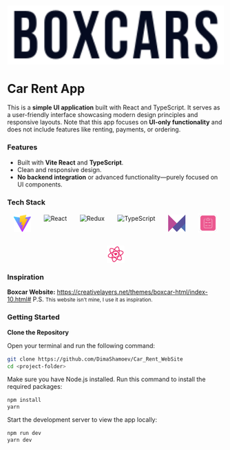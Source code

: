 <div style='display: flex; justify-content: center;'>
    <img src='public/img/header-logo.svg' style='background-color: white; padding: 10px; width: 100%'>
</div>

# Car Rent App
This is a **simple UI application** built with React and TypeScript. It serves as a user-friendly interface showcasing modern design principles and responsive layouts. Note that this app focuses on **UI-only functionality** and does not include features like renting, payments, or ordering.

### Features
- Built with **Vite React** and **TypeScript**.
- Clean and responsive design.
- **No backend integration** or advanced functionality—purely focused on UI components.

### Tech Stack
<div style='display: flex; align-items: center; justify-content: center; flex-wrap: wrap; gap: 30px'>
    <img src='public/img/vite.svg' alt='Vite' height="40" width='40'>
    <img src="https://cdn.jsdelivr.net/gh/devicons/devicon/icons/react/react-original.svg" height="40" alt='React'>
    <img src="https://cdn.jsdelivr.net/gh/devicons/devicon/icons/redux/redux-original.svg" height="40" alt='Redux'>
    <img src="https://cdn.jsdelivr.net/gh/devicons/devicon/icons/typescript/typescript-original.svg" height="40" alt='TypeScript'>
    <img src='public/img/framer-motion.svg' alt='FramerMotion' height="40" width='40'>
    <img src='./public/img/react-hook-form.png' height='45' width='45' alt='React_Hook_Form'>
    <img src='public/img/react-icon.svg' alt='React_Icon' height='40' width='40' >
</div>


### Inspiration
**Boxcar Website:**
https://creativelayers.net/themes/boxcar-html/index-10.html#
P.S. <small>This website isn't mine, I use it as inspiration.</small>


### Getting Started
**Clone the Repository**

Open your terminal and run the following command:
```bash
git clone https://github.com/DimaShamoev/Car_Rent_WebSite
cd <project-folder>
```
Make sure you have Node.js installed. Run this command to install the required packages:

```
npm install
yarn
```

Start the development server to view the app locally:
```
npm run dev
yarn dev
```
